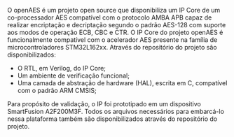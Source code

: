 O openAES é um projeto open source que disponibiliza um IP Core de um co-processador AES compatível com o protocolo AMBA APB capaz de realizar encriptação e decriptação segundo o padrão AES-128 com suporte aos modos de operação ECB, CBC e CTR. O IP Core do projeto openAES é funcionalmente compatível com o acelerador AES presente na família de microcontroladores STM32L162xx. Através do repositório do projeto são disponibilizados:
 - O RTL, em Verilog, do IP Core;
 - Um ambiente de verificação funcional;
 - Uma camada de abstração de hardware (HAL), escrita em C, compatível com o padrão ARM CMSIS;
 
Para propósito de validação, o IP foi prototipado em um dispositivo SmartFusion A2F200M3F. Todos os arquivos necessários para embarcá-lo nessa plataforma também são disponibilizados através do repositório do projeto. 
